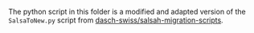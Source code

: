 The python script in this folder is a modified and adapted version of the `SalsaToNew.py` script from [dasch-swiss/salsah-migration-scripts](https://github.com/dasch-swiss/salsah-migration-scripts).
